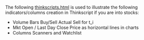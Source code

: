 The following [thinkscripts.html](https://github.com/EstebanMqz/Thinkscripts/blob/main/thinkscripts.pdf) is used to illustrate the following indicators/columns creation in Thinkscript if you are into stocks:
+ Volume Bars Buy/Sell Actual Sell for t_i
+ Mkt Open / Last Day Close Price as horizontal lines in charts
+ Columns Scanners and Watchlist 


